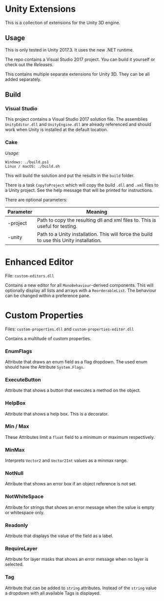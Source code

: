 # Unity Extensions

This is a collection of extensions for the Unity 3D engine.

## Usage

This is only tested in Unity 2017.3. It uses the new .NET runtime.

The repo contains a Visual Studio 2017 project. You can build it yourself or check out the *Releases*.

This contains multiple separate extensions for Unity 3D. They can be all added separately.

## Build


### Visual Studio 

This project contains a Visual Studio 2017 solution file.
The assemblies `UnityEditor.dll` and `UnityEngine.dll` are already referenced and should work when Unity is installed at the default location. 

### Cake

*Usage:*

```
Windows: ./build.ps1
Linux / macOS: ./build.sh
```

This will build the solution and put the results in the `build` folder.

There is a task `CopyToProject` which will copy the build `.dll` and `.xml` files to a Unity project.
See the help message that will be printed for instructions.

There are optional parameters:

|  Parameter   |                                         Meaning                                         |
|--------------|-----------------------------------------------------------------------------------------|
| -project | Path to copy the resulting dll and xml files to. This is useful for testing.            |
| -unity   | Path to a Unity installation. This will force the build to use this Unity installation. |

# Enhanced Editor

File: `custom-editors.dll`

Contains a new editor for all `MonoBehaviour`-derived components. This will optionally display all lists and arrays with a `ReorderableList`. The behaviour can be changed within a preference pane.

# Custom Properties

Files: `custom-properties.dll` and `custom-properties-editor.dll`

Contains a multitude of custom properties.

### EnumFlags

Attribute that draws an enum field as a flag dropdown. The used enum should have the Attribute `System.Flags`.

### ExecuteButton

Attribute that shows a button that executes a method on the object.

### HelpBox

Attribute that shows a help box. This is a decorator.

### Min / Max

These Attributes limit a `float` field to a minimum or maximum respectively.

### MinMax

Interprets `Vector2` and `Vector2Int` values as a minmax range.

### NotNull

Attribute that shows an error box if an object reference is not set.

### NotWhiteSpace

Attribute for strings that shows an error message when the value is empty or whitespace only.

### Readonly

Attribute that displays the value of the field as a label.

### RequireLayer

Attribute for layer masks that shows an error message when no layer is selected.

### Tag

Attribute that can be added to `string` attributes. Instead of the `string` value a dropdown with all available Tags is displayed.
